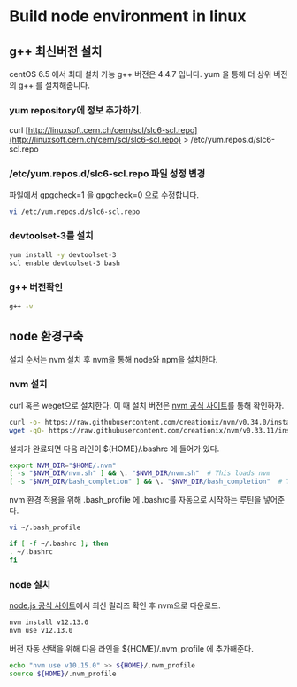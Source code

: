 # Build node environment in linux

## **g++ 최신버전 설치**

centOS 6.5 에서 최대 설치 가능 g++ 버전은 4.4.7 입니다. yum 을 통해 더 상위 버전의 g++ 를 설치해줍니다.

### yum repository에 정보 추가하기.

curl [http://linuxsoft.cern.ch/cern/scl/slc6-scl.repo](http://linuxsoft.cern.ch/cern/scl/slc6-scl.repo) &gt; /etc/yum.repos.d/slc6-scl.repo

### /etc/yum.repos.d/slc6-scl.repo 파일 성정 변경

파일에서 gpgcheck=1 을 gpgcheck=0 으로 수정합니다.

```bash
vi /etc/yum.repos.d/slc6-scl.repo
```

### devtoolset-3를 설치

```bash
yum install -y devtoolset-3
scl enable devtoolset-3 bash
```

### g++ 버전확인

```bash
g++ -v
```

## **node 환경구축**

설치 순서는 nvm 설치 후 nvm을 통해 node와 npm을 설치한다.

### nvm 설치

curl 혹은 weget으로 설치한다. 이 때 설치 버전은 [nvm 공식 사이트](https://github.com/creationix/nvm)를 통해 확인하자.

```bash
curl -o- https://raw.githubusercontent.com/creationix/nvm/v0.34.0/install.sh | bash
wget -qO- https://raw.githubusercontent.com/creationix/nvm/v0.33.11/install.sh | bash
```

설치가 완료되면 다음 라인이 ${HOME}/.bashrc 에 들어가 있다.

```bash
export NVM_DIR="$HOME/.nvm"
[ -s "$NVM_DIR/nvm.sh" ] && \. "$NVM_DIR/nvm.sh"  # This loads nvm
[ -s "$NVM_DIR/bash_completion" ] && \. "$NVM_DIR/bash_completion"  # This loads nvm bash_completion
```

nvm 환경 적용을 위해 .bash\_profile 에 .bashrc를 자동으로 시작하는 루틴을 넣어준다.

```bash
vi ~/.bash_profile

if [ -f ~/.bashrc ]; then
. ~/.bashrc
fi
```

### node 설치

[node.js 공식 사이트](https://nodejs.org/ko/)에서 최신 릴리즈 확인 후 nvm으로 다운로드.

```bash
nvm install v12.13.0
nvm use v12.13.0
```

버전 자동 선택을 위해 다음 라인을 ${HOME}/.nvm\_profile 에 추가해준다.

```bash
echo "nvm use v10.15.0" >> ${HOME}/.nvm_profile
source ${HOME}/.nvm_profile
```

